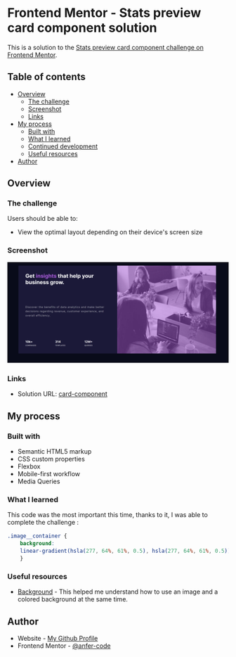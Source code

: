 # Frontend Mentor - Stats preview card component solution

This is a solution to the [Stats preview card component challenge on Frontend Mentor](https://www.frontendmentor.io/challenges/stats-preview-card-component-8JqbgoU62). 

## Table of contents

- [Overview](#overview)
  - [The challenge](#the-challenge)
  - [Screenshot](#screenshot)
  - [Links](#links)
- [My process](#my-process)
  - [Built with](#built-with)
  - [What I learned](#what-i-learned)
  - [Continued development](#continued-development)
  - [Useful resources](#useful-resources)
- [Author](#author)

## Overview

### The challenge

Users should be able to:

- View the optimal layout depending on their device's screen size

### Screenshot

![My Code](./images/index.png)


### Links

- Solution URL: [card-component](https://https://anfer-code.github.io/card-component/card-main/index.html)

## My process

### Built with

- Semantic HTML5 markup
- CSS custom properties
- Flexbox
- Mobile-first workflow
- Media Queries


### What I learned

This code was the most important this time, thanks to it, I was able to complete the challenge :


```css
.image__container {
    background: 
    linear-gradient(hsla(277, 64%, 61%, 0.5), hsla(277, 64%, 61%, 0.5)), url(../images/image-header-mobile.jpg);
    }
```

### Useful resources

- [Background](https://developer.mozilla.org/es/docs/Web/CSS/background) - This helped me understand how to use an image and a colored background at the same time.


## Author

- Website - [My Github Profile](https://github.com/anfer-code)
- Frontend Mentor - [@anfer-code](https://www.frontendmentor.io/profile/anfer-code)


